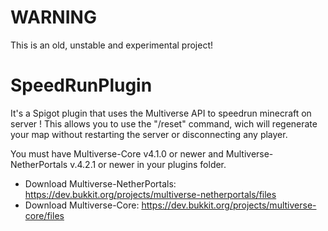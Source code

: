 # WARNING
This is an old, unstable and experimental project!

# SpeedRunPlugin
It's a Spigot plugin that uses the Multiverse API to speedrun minecraft on server !
This allows you to use the "/reset" command, wich will regenerate your map without restarting the server or disconnecting any player.

You must have Multiverse-Core v4.1.0 or newer and Multiverse-NetherPortals v.4.2.1 or newer in your plugins folder.

- Download Multiverse-NetherPortals:
    https://dev.bukkit.org/projects/multiverse-netherportals/files
- Download Multiverse-Core:
    https://dev.bukkit.org/projects/multiverse-core/files
